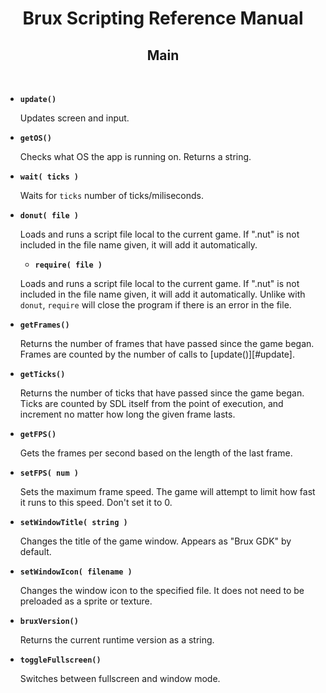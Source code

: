 # <center>**Brux Scripting Reference Manual**</center>
## <center>Main</center>



&nbsp;

* <a name="update"></a>**`update()`**

  Updates screen and input.

* <a name="getOS"></a>**`getOS()`**

  Checks what OS the app is running on. Returns a string.

* <a name="wait"></a>**`wait( ticks )`**

  Waits for `ticks` number of ticks/miliseconds.

* <a name="donut"></a>**`donut( file )`**

  Loads and runs a script file local to the current game. If ".nut" is not included in the file name given, it will add it automatically.

  * <a name="require"></a>**`require( file )`**

  Loads and runs a script file local to the current game. If ".nut" is not included in the file name given, it will add it automatically. Unlike with `donut`, `require` will close the program if there is an error in the file.

* <a name="getFrames"></a>**`getFrames()`**

  Returns the number of frames that have passed since the game began. Frames are counted by the number of calls to [update()][#update].

* <a name="getTicks"></a>**`getTicks()`**

  Returns the number of ticks that have passed since the game began. Ticks are counted by SDL itself from the point of execution, and increment no matter how long the given frame lasts.

* <a name="getFPS"></a>**`getFPS()`**

  Gets the frames per second based on the length of the last frame.

* <a name="setFPS"></a>**`setFPS( num )`**

  Sets the maximum frame speed. The game will attempt to limit how fast it runs to this speed. Don't set it to 0.

* <a name="setWindowTitle"></a>**`setWindowTitle( string )`**

  Changes the title of the game window. Appears as "Brux GDK" by default.

* <a name="setWindowIcon"></a>**`setWindowIcon( filename )`**

  Changes the window icon to the specified file. It does not need to be preloaded as a sprite or texture.

* <a name="bruxVersion"></a>**`bruxVersion()`**

  Returns the current runtime version as a string.

* <a name="toggleFullscreen"></a>**`toggleFullscreen()`**

  Switches between fullscreen and window mode.